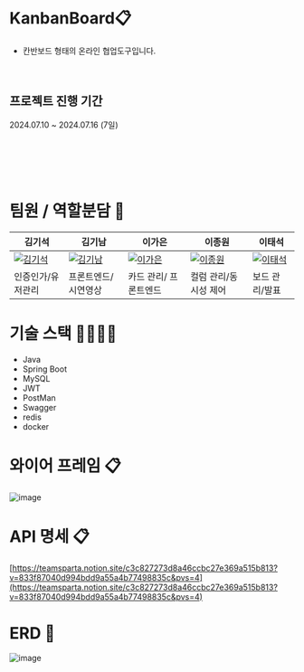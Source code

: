 # KanbanBoard📋

- 칸반보드 형태의 온라인 협업도구입니다.            
<br><br>
## 프로젝트 진행 기간
2024.07.10 ~ 2024.07.16 (7일)

<br><br><br><br>



# 팀원 / 역할분담 🤝
| 김기석                         | 김기남                         | 이가은                         | 이종원                         | 이태석                         |
|-------------------------------|-------------------------------|-------------------------------|-------------------------------|-------------------------------|
| [![김기석](https://github.com/kiseokkm.png)]([https://github.com/kiseokkm]) | [![김기남](https://github.com/kimankim0001.png)](https://github.com/kimankim0001) | [![이가은](https://github.com/GaEun1216.png)](https://github.com/GaEun1216) | [![이종원](https://github.com/dlwhddnjs11223.png)](https://github.com/dlwhddnjs11223) | [![이태석](https://github.com/erictslee.png)](https://github.com/erictslee) |
|인증인가/유저관리|프론트엔드/시연영상|카드 관리/ 프론트엔드|컬럼 관리/동시성 제어|보드 관리/발표



# 기술 스택 👩‍💻👨‍💻
- Java 
- Spring Boot
- MySQL
- JWT
- PostMan
- Swagger
- redis
- docker

# 와이어 프레임 📋
![image](https://github.com/user-attachments/assets/0638481e-5d54-463c-88ec-514701f1a99f)


# API 명세 📋
[https://teamsparta.notion.site/c3c827273d8a46ccbc27e369a515b813?v=833f87040d994bdd9a55a4b77498835c&pvs=4](https://teamsparta.notion.site/c3c827273d8a46ccbc27e369a515b813?v=833f87040d994bdd9a55a4b77498835c&pvs=4)


# ERD 📑
![image](https://github.com/user-attachments/assets/019142c7-db36-4ce7-a4d8-e0a4e7c68fba)



